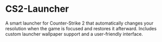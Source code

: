 # CS2-Launcher
A smart launcher for Counter-Strike 2 that automatically changes your resolution when the game is focused and restores it afterward. Includes custom launcher wallpaper support and a user-friendly interface.
